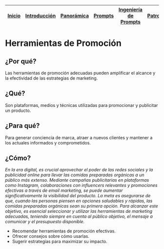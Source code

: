 <div align=right>

|[Inicio](/README.md)|[Introducción](/documentos/intro.md)|[Panorámica](/documentos/panorámica.md)|[Prompts](/documentos/prompts/README.md)|[Ingeniería de Prompts](/documentos/ingenieriaDePrompts/README.md)|[Patrones](/documentos/ingenieriaDePrompts/patrones/README.md)|[Casos de Uso](/documentos/casosDeUso/README.md)|
|-|-|-|-|-|-|-

</div>

# Herramientas de Promoción

## ¿Por qué?

Las herramientas de promoción adecuadas pueden amplificar el alcance y la efectividad de las estrategias de marketing.

## ¿Qué?

Son plataformas, medios y técnicas utilizadas para promocionar y publicitar un producto.

## ¿Para qué?

Para generar conciencia de marca, atraer a nuevos clientes y mantener a los actuales informados y comprometidos.

## ¿Cómo?

*En la era digital, es crucial aprovechar el poder de las redes sociales y la publicidad online para llevar las comidas preparadas orgánicas a un público más extenso. Mediante campañas publicitarias en plataformas como Instagram, colaboraciones con influencers relevantes y promociones efectivas a través de email marketing, se puede aumentar significativamente la visibilidad del producto. La meta es asegurarse de que, cuando las personas piensen en opciones saludables y rápidas, las comidas preparadas orgánicas sean su primera opción. Para alcanzar este objetivo, es esencial seleccionar y utilizar las herramientas de marketing adecuadas, teniendo siempre en cuenta al público objetivo, el mensaje a comunicar y el presupuesto disponible.*

- Recomendar herramientas de promoción efectivas.
- Ofrecer consejos sobre cómo usarlas.
- Sugerir estrategias para maximizar su impacto.
